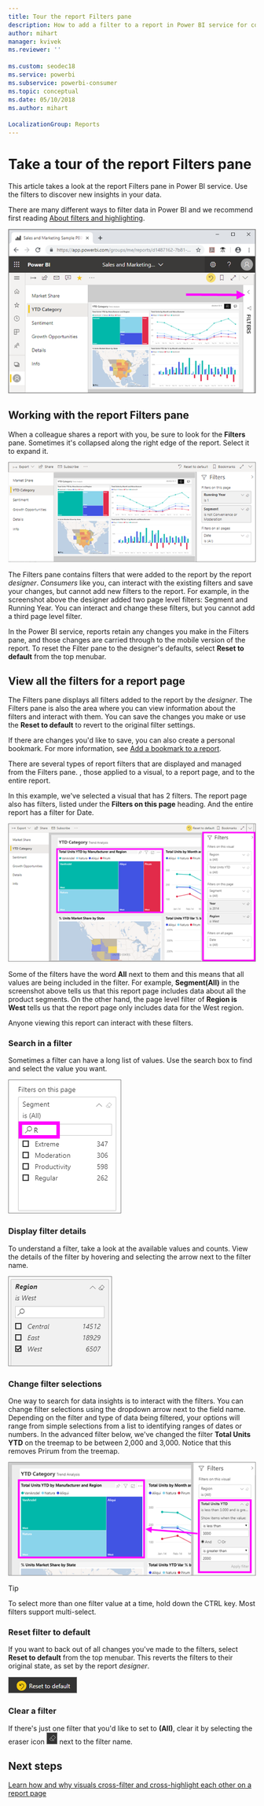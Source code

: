 ```yaml
---
title: Tour the report Filters pane
description: How to add a filter to a report in Power BI service for consumers
author: mihart
manager: kvivek
ms.reviewer: ''

ms.custom: seodec18
ms.service: powerbi
ms.subservice: powerbi-consumer
ms.topic: conceptual
ms.date: 05/10/2018
ms.author: mihart

LocalizationGroup: Reports
---
```

# Take a tour of the report Filters pane
This article takes a look at the report Filters pane in Power BI service. Use the filters to discover new insights in your data.

There are many different ways to filter data in Power BI and we recommend first reading [About filters and highlighting](../power-bi-reports-filters-and-highlighting.md).

![report in browser](media/end-user-report-filter/power-bi-browser-new.png)

## Working with the report Filters pane
When a colleague shares a report with you, be sure to look for the **Filters** pane. Sometimes it's collapsed along the right edge of the report. Select it to expand it.   

![report in browser](media/end-user-report-filter/power-bi-filter-pane.png)

The Filters pane contains filters that were added to the report by the report *designer*. *Consumers* like you, can interact with the existing filters and save your changes, but cannot add new filters to the report. For example, in the screenshot above the designer added two page level filters: Segment and Running Year. You can interact and change these filters, but you cannot add a third page level filter.

In the Power BI service, reports retain any changes you make in the Filters pane, and those changes are carried through to the mobile version of the report. To reset the Filter pane to the designer's defaults, select **Reset to default** from the top menubar.     

## View all the filters for a report page
The Filters pane displays all filters added to the report by the  *designer*. The Filters pane is also the area where you can view information about the filters and interact with them. You can save the changes you make or use the **Reset to default** to revert to the original filter settings.

If there are changes you'd like to save, you can also create a personal bookmark.  For more information, see [Add a bookmark to a report](end-user-bookmarks.md).

There are several types of report filters that are displayed and managed from the Filters pane. , those applied to a visual, to a report page, and to the entire report.

In this example, we've selected a visual that has 2 filters. The report page also has filters, listed under the **Filters on this page** heading. And the entire report has a filter for Date.

![list of filters](media/end-user-report-filter/power-bi-all-filters2.png)

Some of the filters have the word **All** next to them and this means that all values are being included in the filter.  For example, **Segment(All)** in the screenshot above tells us that this report page includes data about all the product segments.  On the other hand, the page level filter of **Region is West** tells us that the report page only includes data for the West region.

Anyone viewing this report can interact with these filters.

### Search in a filter
Sometimes a filter can have a long list of values. Use the search box to find and select the value you want. 

![Search in a filter](media/end-user-report-filter/power-bi-fiter-search.png)

### Display filter details
To understand a filter, take a look at the available values and counts.  View the details of the filter by hovering and selecting the arrow next to the filter name. 
  
![shows Lindseys selected](media/end-user-report-filter/power-bi-expand-filter.png)

### Change filter selections
One way to search for data insights is to interact with the filters. You can change filter selections using the dropdown arrow next to the field name.  Depending on the filter and type of data being filtered, your options will range from simple selections from a list to identifying ranges of dates or numbers. In the advanced filter below, we've changed the filter **Total Units YTD** on the treemap to be between 2,000 and 3,000. Notice that this removes Prirum from the treemap. 
  
![shows Fashions Direct selected](media/end-user-report-filter/power-bi-filter-treemap.png)

> [!TIP]
> To select more than one filter value at a time, hold down the CTRL key. Most filters support multi-select. 

### Reset filter to default
If you want to back out of all changes you've made to the filters, select **Reset to default** from the top menubar.  This reverts the filters to their original state, as set by the report *designer*. 

![reset to default](media/end-user-report-filter/power-bi-reset-to-default.png)
    
### Clear a filter
If there's just one filter that you'd like to set to **(All)**, clear it by selecting the eraser icon ![ eraser icon ](media/end-user-report-filter/power-bi-eraser-icon.png) next to the filter name.
  
<!--  too much detail for consumers

## Types of filters: text field filters
### List mode
Ticking a checkbox either selects or deselects the value. The **All** checkbox can be used to toggle the state of all checkboxes on or off. The checkboxes represent all the available values for that field.  As you adjust the filter, the restatement updates to reflect your choices. 

![list mode filter](media/end-user-report-filter/power-bi-restatement-new.png)

Note how the restatement now says "is Mar, Apr or May".

### Advanced mode
Select **Advanced Filtering** to switch to advanced mode. Use the dropdown controls and text boxes to identify which fields to include. By choosing between **And** and **Or**, you can build complex filter expressions. Select the **Apply Filter** button when you've set the values you want.  

![advanced mode](media/end-user-report-filter/power-bi-advanced.png)

## Types of filters: numeric field filters
### List mode
If the values are finite, selecting the field name displays a list.  See **Text field filters** &gt; **List mode** above for help using checkboxes.   

### Advanced mode
If the values are infinite or represent a range, selecting the field name opens the advanced filter mode. Use the dropdown and text boxes to specify a range of values that you want to see. 

![advanced filter](media/end-user-report-filter/power-bi-dropdown-and-text.png)

By choosing between **And** and **Or**, you can build complex filter expressions. Select the **Apply Filter** button when you've set the values you want.

## Types of filters: date and time
### List mode
If the values are finite, selecting the field name displays a list.  See **Text field filters** &gt; **List mode** above for help using checkboxes.   

### Advanced mode
If the field values represent date or time, you can specify a start/end time when using Date/Time filters.  

![datetime filter](media/end-user-report-filter/pbi_date-time-filters.png)

-->

## Next steps
[Learn how and why visuals cross-filter and cross-highlight each other on a report page](end-user-interactions.md)